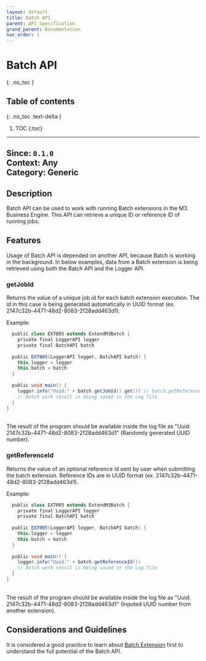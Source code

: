 ```yaml
---
layout: default
title: Batch API
parent: API Specification
grand_parent: Documentation
nav_order: 1
---
```


# Batch API
{: .no_toc }

## Table of contents
{: .no_toc .text-delta }

1. TOC
{:toc}

---
**Since**: `0.1.0`  
**Context**: Any  
**Category**: Generic  
---

## Description
Batch API can be used to work with running Batch extensions in the M3 Business Engine. This API can retrieve a unique ID or reference ID of running jobs.

## Features
Usage of Batch API is depended on another API, because Batch is working in the background. In below examples, data from a Batch extension is being retrieved using both the Batch API and the Logger API.

### getJobId
Returns the value of a unique job id for each batch extension execution. The id in this case is being generated automatically in UUID format (ex. 2147c32b-4471-48d2-8083-2f28add463d1).
<br>


Example:
```groovy
  public class EXT005 extends ExtendM3Batch {
    private final LoggerAPI logger
    private final BatchAPI batch
  
  public EXT005(LoggerAPI logger, BatchAPI batch) {
    this.logger = logger
    this.batch = batch
  }
  
  public void main() {  
    logger.info("Uuid:" + batch.getJobId().get()) // batch.getReferenceId().get() if there is a need to retrieve an ID as a String type value for usage
    // Batch work result is being saved in the Log file
  }
}
```
<br>
The result of the program should be available inside the log file as "Uuid: 2147c32b-4471-48d2-8083-2f28add463d1" (Randomly generated UUID number).

### getReferenceId
Returns the value of an optional reference id sent by user when submitting the batch extension. Reference IDs are in UUID format (ex. 2147c32b-4471-48d2-8083-2f28add463d1). 

Example:
```groovy
  public class EXT005 extends ExtendM3Batch {
    private final LoggerAPI logger
    private final BatchAPI batch
  
  public EXT005(LoggerAPI logger, BatchAPI batch) {
    this.logger = logger
    this.batch = batch
  }
  
  public void main() {  
    logger.info("Uuid:" + batch.getReferenceId()) 
    // Batch work result is being saved in the Log file
  }
}
```
<br>
The result of the program should be available inside the log file as "Uuid: 2147c32b-4471-48d2-8083-2f28add463d1" (Inputed UUID number from another extension).

## Considerations and Guidelines
It is considered a good practice to learn about [Batch Extension](../../../examples/Batch-extension) first to understand the full potential of the Batch API.
